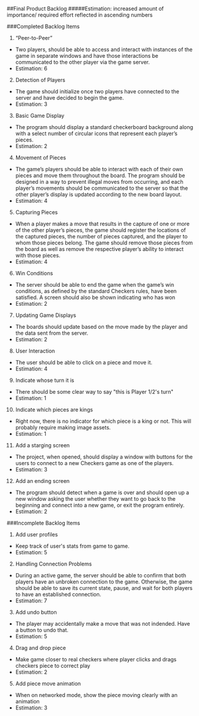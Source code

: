 ##Final Product Backlog
#####Estimation: increased amount of importance/ required effort reflected in ascending numbers

###Completed Backlog Items

1.	“Peer-to-Peer”
 -	Two players, should be able to access and interact with instances of the game in separate windows and have those interactions be communicated to the other player via the game server.
 -	Estimation: 6 
 
 

2.	Detection of Players
 -	The game should initialize once two players have connected to the server and have decided to begin the game.
 -	Estimation: 3

 
 
3.	Basic Game Display 
 -	The program should display a standard checkerboard background along with a select number of circular icons that represent each player’s pieces.
 -	Estimation: 2



4.	Movement of Pieces
 -	The game’s players should be able to interact with each of their own pieces and move them throughout the board.  The program should be designed in a way to prevent illegal moves from occurring, and each player’s movements should be communicated to the server so that the other player’s display is updated according to the new board layout.
 -	Estimation: 4



5.	Capturing Pieces
 -	When a player makes a move that results in the capture of one or more of the other player’s pieces, the game should register the locations of the captured pieces, the number of pieces captured, and the player to whom those pieces belong.  The game should remove those pieces from the board as well as remove the respective player’s ability to interact with those pieces.
 -	Estimation: 4



6.	Win Conditions
 -	The server should be able to end the game when the game’s win conditions, as defined by the standard Checkers rules, have been satisfied. A screen should also be shown indicating who has won
 -	Estimation: 2



7.	Updating Game Displays
 -	The boards should update based on the move made by the player and the data sent from the server.
 -	Estimation: 2



8.	User Interaction
 -	The user should be able to click on a piece and move it.
 -	Estimation: 4


9. Indicate whose turn it is
 - There should be some clear way to say "this is Player 1/2's turn"
 - Estimation: 1



10. Indicate which pieces are kings
 - Right now, there is no indicator for which piece is a king or not. This will probably require making image assets.
 - Estimation: 1



11. Add a starging screen
 - The project, when opened, should display a window with buttons for the users to connect to a new Checkers game as one of the players.
 - Estimation: 3
 
 

12. Add an ending screen
 - The program should detect when a game is over and should open up a new window asking the user whether they want to go back to the beginning and connect into a new game, or exit the program entirely.
 - Estimation: 2



###Incomplete Backlog Items

1. Add user profiles
 - Keep track of user's stats from game to game.
 - Estimation: 5
 
 
2.	Handling Connection Problems
 -	During an active game, the server should be able to confirm that both players have an unbroken connection to the game.  Otherwise, the game should be able to save its current state, pause, and wait for both players to have an established connection.
 - Estimation: 7
 
3. Add undo button
 - The player may accidentally make a move that was not indended. Have a button to undo that.
 - Estimation: 5
 
4. Drag and drop piece
 - Make game closer to real checkers where player clicks and drags checkers piece to correct play
 - Estimation: 2


5. Add piece move animation
 - When on networked mode, show the piece moving clearly with an animation
 - Estimation: 3
